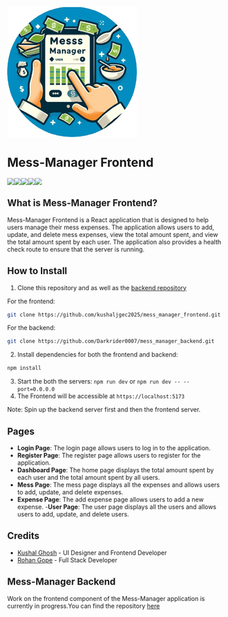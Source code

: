<img src="./public/favicon.png" height="300px">

# Mess-Manager Frontend

<div style="display: flex; flex-wrap: wrap;">
    <img src="https://img.shields.io/badge/React-61DAFB?style=for-the-badge&logo=react&logoColor=white">
    <img src="https://img.shields.io/badge/Tailwind_CSS-38B2AC?style=for-the-badge&logo=tailwind-css&logoColor=white">
    <img src="https://img.shields.io/badge/Redux-764ABC?style=for-the-badge&logo=redux&logoColor=white">
    <img src="https://img.shields.io/badge/React_Hook_Form-FF6C37?style=for-the-badge&logo=react&logoColor=white">
    <img src="https://img.shields.io/badge/Axios-7852B3?style=for-the-badge&logo=axios&logoColor=white">
</div>

## What is Mess-Manager Frontend?

Mess-Manager Frontend is a React application that is designed to help users manage their mess expenses. The application allows users to add, update, and delete mess expenses, view the total amount spent, and view the total amount spent by each user. The application also provides a health check route to ensure that the server is running.

## How to Install

1. Clone this repository and as well as the [backend repository](https://github.com/Darkrider0007/mess_manager_backend)

For the frontend:

```bash
git clone https://github.com/kushaljgec2025/mess_manager_frontend.git
```

For the backend:

```bash
git clone https://github.com/Darkrider0007/mess_manager_backend.git
```

2. Install dependencies for both the frontend and backend:

```bash
npm install
```

3. Start the both the servers: `npm run dev` or `npm run dev -- --port=0.0.0.0`
4. The Frontend will be accessible at `https://localhost:5173`

Note: Spin up the backend server first and then the frontend server.

## Pages

- **Login Page**: The login page allows users to log in to the application.
- **Register Page**: The register page allows users to register for the application.
- **Dashboard Page**: The home page displays the total amount spent by each user and the total amount spent by all users.
- **Mess Page**: The mess page displays all the expenses and allows users to add, update, and delete expenses.
- **Expense Page**: The add expense page allows users to add a new expense.
-**User Page**: The user page displays all the users and allows users to add, update, and delete users.

## Credits

- [Kushal Ghosh](https://github.com/kushaljgec2025) - UI Designer and Frontend Developer
- [Rohan Gope](https://github.com/Darkrider0007) - Full Stack Developer

## Mess-Manager Backend

Work on the frontend component of the Mess-Manager application is currently in progress.You can find the repository [here](https://github.com/Darkrider0007/mess_manager_backend)
